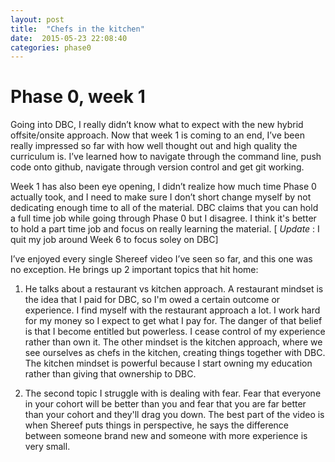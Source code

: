```yaml
---
layout: post
title:  "Chefs in the kitchen"
date:  2015-05-23 22:08:40
categories: phase0
---
```


# Phase 0, week 1

Going into DBC, I really didn’t know what to expect with the new hybrid offsite/onsite approach. Now that week 1 is coming to an end, I’ve been really impressed so far with how well thought out and high quality the curriculum is. I’ve learned how to navigate through the command line, push code onto github, navigate through version control and get git working.

Week 1 has also been eye opening, I didn’t realize how much time Phase 0 actually took, and I need to make sure I don’t short change myself by not dedicating enough time to all of the material.  DBC claims that you can hold a full time job while going through Phase 0 but I disagree.  I think it's better to hold a part time job and focus on really learning the material.  [ *Update* : I quit my job around Week 6 to focus soley on DBC]

I’ve enjoyed every single Shereef video I’ve seen so far, and this one was no exception. He brings up 2 important topics that hit home:

1. He talks about a restaurant vs kitchen approach. A restaurant mindset is the idea that I paid for DBC, so I'm owed a certain outcome or experience. I find myself with the restaurant approach a lot. I work hard for my money so I expect to get what I pay for. The danger of that belief is that I become entitled but powerless. I cease control of my experience rather than own it. The other mindset is the kitchen approach, where we see ourselves as chefs in the kitchen, creating things together with DBC. The kitchen mindset is powerful because I start owning my education rather than giving that ownership to DBC.

2. The second topic I struggle with is dealing with fear. Fear that everyone in your cohort will be better than you and fear that you are far better than your cohort and they'll drag you down. The best part of the video is when Shereef puts things in perspective, he says the difference between someone brand new and someone with more experience is very small.